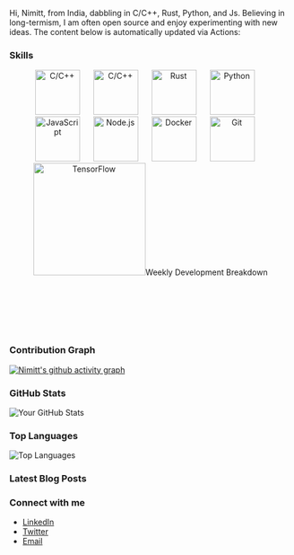 Hi, Nimitt, from India, dabbling in C/C++, Rust, Python, and Js. Believing in long-termism, I am often open source and enjoy experimenting with new ideas. The content below is automatically updated via Actions:

### Skills

<p align="center">
  <img src="https://upload.wikimedia.org/wikipedia/commons/1/19/C_Logo.png" alt="C/C++" width="80" height="80" style="margin-right: 20px;"/> 
  <img src="https://upload.wikimedia.org/wikipedia/commons/1/18/ISO_C%2B%2B_Logo.svg" alt="C/C++" width="80" height="80" style="margin-right: 20px;"/> 
  <img src="https://www.rust-lang.org/logos/rust-logo-512x512.png" alt="Rust" width="80" height="80" style="margin-right: 20px;"/> 
  <img src="https://upload.wikimedia.org/wikipedia/commons/c/c3/Python-logo-notext.svg" alt="Python" width="80" height="80" style="margin-right: 20px;"/> 
  <img src="https://upload.wikimedia.org/wikipedia/commons/6/6a/JavaScript-logo.png" alt="JavaScript" width="80" height="80" style="margin-right: 20px;"/> 
  <img src="https://upload.wikimedia.org/wikipedia/commons/d/d9/Node.js_logo.svg" alt="Node.js" width="80" height="80" style="margin-right: 20px;"/> 
  <img src="https://www.svgrepo.com/show/349342/docker.svg" alt="Docker" width="80" height="80" style="margin-right: 20px;"/> 
  <img src="https://git-scm.com/images/logos/downloads/Git-Icon-1788C.png" alt="Git" width="80" height="80" style="margin-right: 20px;"/> 
  <img src="https://upload.wikimedia.org/wikipedia/commons/a/ab/TensorFlow_logo.svg" alt="TensorFlow" width="200" height="200" style="margin-bottom: 100px;/>
</p>

- **Languages:** C/C++, Rust, Python, JavaScript
- **Tools:** Node.js, Docker, Git, TensorFlow, Open Source Development


### Weekly Development Breakdown
<!--START_SECTION:waka-->
<!--END_SECTION:waka-->

### Contribution Graph
[![Nimitt's github activity graph](https://github-readme-activity-graph.vercel.app/graph?username=Nimittxo&theme=github-compact)](https://github.com/ashutosh00710/github-readme-activity-graph)

### GitHub Stats
![Your GitHub Stats](https://github-readme-stats.vercel.app/api?username=Nimittxo&show_icons=true&hide_border=true)

### Top Languages
![Top Languages](https://github-readme-stats.vercel.app/api/top-langs/?username=Nimittxo&layout=compact)

### Latest Blog Posts
<!-- BLOG-POST-LIST:START -->
<!-- BLOG-POST-LIST:END -->

### Connect with me
- [LinkedIn](your-linkedin-link)
- [Twitter](your-twitter-link)
- [Email](your-email-link)
